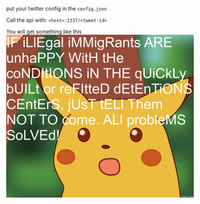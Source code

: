 put your twitter config in the `config.json`

Call the api with: `<host>:1337/<tweet-id>`

You will get something like this
![Trump lul](https://raw.githubusercontent.com/DerTyp7214/TwitterMock/master/ex.png "Trump lul")